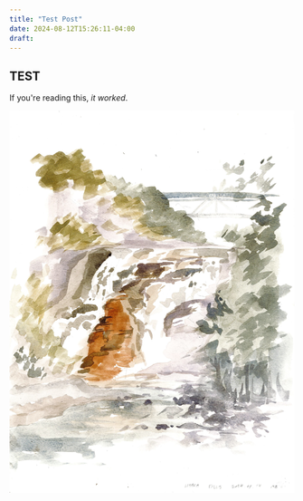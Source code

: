 ```yaml
---
title: "Test Post"
date: 2024-08-12T15:26:11-04:00
draft: 
---
```


## TEST

If you're reading this, *it worked*.

![Watercolor painting of Ithaca Falls](/static/ithaca-falls-sketch_2024.09.15.jpeg)